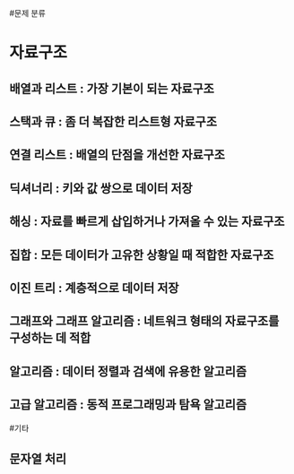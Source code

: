 #문제 분류

# 자료구조
 ## 배열과 리스트 : 가장 기본이 되는 자료구조
 ## 스택과 큐 : 좀 더 복잡한 리스트형 자료구조
 ## 연결 리스트 : 배열의 단점을 개선한 자료구조
 ## 딕셔너리 : 키와 값 쌍으로 데이터 저장
 ## 해싱 : 자료를 빠르게 삽입하거나 가져올 수 있는 자료구조
 ## 집합 : 모든 데이터가 고유한 상황일 때 적합한 자료구조
 ## 이진 트리 : 계층적으로 데이터 저장
 ## 그래프와 그래프 알고리즘 : 네트워크 형태의 자료구조를 구성하는 데 적합
 ## 알고리즘 : 데이터 정렬과 검색에 유용한 알고리즘
 ## 고급 알고리즘 : 동적 프로그래밍과 탐욕 알고리즘

#기타
  ## 문자열 처리